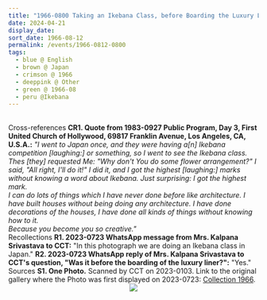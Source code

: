 ```yaml
---
title: "1966-0800 Taking an Ikebana Class, before Boarding the Luxury Liner for the Mikimoto Pearl Island, Japan"
date: 2024-04-21
display_date: 
sort_date: 1966-08-12
permalink: /events/1966-0812-0800
tags:
  - blue @ English
  - brown @ Japan
  - crimson @ 1966
  - deeppink @ Other
  - green @ 1966-08
  - peru @Ikebana
---
```


<br>

<wave-list>
  <list-title color="DarkSeaGreen" width="80">Cross-references</list-title>
  <list-item color="BlanchedAlmond" width="280"><b>CR1. Quote from 1983-0927 Public Program, Day 3, First United Church of Hollywood, 69817 Franklin Avenue, Los Angeles, CA, U.S.A.:</b> <i>"I went to Japan once, and they were having a[n] Ikebana competition [laughing:] or something, so I went to see the Ikebana class. Thes [they] requested Me: "Why don't You do some flower arrangement?" I said, "All right, I'll do it!" I did it, and I got the highest [laughing:] marks without knowing a word about Ikebana. Just surprising: I got the highest mark.<br>
I can do lots of things which I have never done before like architecture. I have built houses without being doing any architecture. I have done decorations of the houses, I have done all kinds of things without knowing how to it.<br>
Because you become you so creative."</i></list-item>  
</wave-list>

<br>

<wave-list>
  <list-title color="DarkSeaGreen" width="65"> Recollections</list-title>
  <list-item color="BlanchedAlmond"  width="280"><b>R1. 2023-0723 WhatsApp message from Mrs. Kalpana Srivastava to CCT:</b> "In this photograph we are doing an Ikebana class in Japan."</list-item>
  <list-item color="Lavender"  width="280"><b>R2. 2023-0723 WhatsApp reply of Mrs. Kalpana Srivastava to CCT's question, "Was it before the boarding of the luxury liner?":</b> "Yes."</list-item>
</wave-list>


<br>

<wave-list>
  <list-title color="DarkSeaGreen" width="40">Sources</list-title>
  <list-item color="BlanchedAlmond"  width="280"><b>S1. One Photo.</b> Scanned by CCT on 2023-0103. Link to the original gallery where the Photo was first displayed on 2023-0723: <a href="https://eternalmoments.smugmug.com/Collections/Mrs-Kalpana-Srivastava-Collection/1966/">Collection 1966</a>.</list-item>
</wave-list>

<div style="text-align: center"><img src="https://pub-bcc3cbe9b1e94ba1ac28915f7a3900fa.r2.dev/1966-0800-g_Taking_an_Ikebana_Class_before_Boarding_the_Luxury_Liner_for_the_Mikimoto_Pearl_Island_Japan_01_(from_tif)_(Mrs._Kalpana_Srivastava_Collection).jpg" /></div>